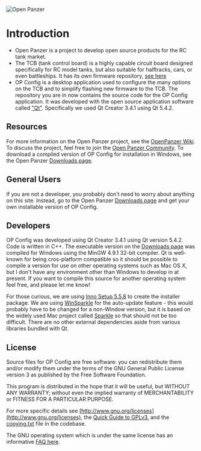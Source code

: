 ![Open Panzer](http://www.openpanzer.org/images/github/openpanzeropconfig.png)
# Introduction
  * Open Panzer is a project to develop open source products for the RC tank market. 
  * The TCB (tank control board) is a highly capable circuit board designed specifically for RC model tanks, but also suitable for halftracks, cars, or even battleships. It has its own firmware repository, [see here](https://github.com/OpenPanzerProject/TCB)
  * OP Config is a desktop application used to configure the many options on the TCB and to simplify flashing new firmware to the TCB. The repository you are in now contains the source code for the OP Config application. It was developed with the open source application software called ["Qt"](http://www.qt.io/developers/). Specifically we used Qt Creator 3.4.1 using Qt 5.4.2. 

## Resources
For more information on the Open Panzer project, see the [OpenPanzer Wiki](http://www.openpanzer.org/wiki).  
To discuss the project, feel free to join the [Open Panzer Community](http://www.openpanzer.org/forum/). 
To download a compiled version of OP Config for installation in Windows, see the Open Panzer [Downloads page](http://www.openpanzer.org/downloads). 

## General Users
If you are not a developer, you probably don't need to worry about anything on this site. Instead, go to the Open Panzer [Downloads page](http://www.openpanzer.org/downloads) and get your own installable version of OP Config. 

## Developers
OP Config was developed using Qt Creator 3.4.1 using Qt version 5.4.2. Code is written in C++. The executable version on the [Downloads page](http://www.openpanzer.org/downloads) was compiled for Windows using the MinGW 4.9.1 32-bit compiler. Qt is well-known for being cros-platform compatible so it should be possible to compile a version for use on other operating systems such as Mac OS X, but I don't have any environment other than Windows to develop in at present. If you want to compile this source for another operating system feel free, and please let me know! 

For those curious, we are using [Inno Setup 5.5.8](http://www.jrsoftware.org/isinfo.php) to create the installer package. We are using [WinSparkle](https://github.com/vslavik/winsparkle) for the auto-update feature - this would probably have to be changed for a non-Window version, but it is based on the widely used Mac project called [Sparkle](https://sparkle-project.org/) so that should not be too difficult. There are no other external dependencies aside from various libraries bundled with Qt. 

## License
Source files for OP Config are free software: you can redistribute them and/or modify them under the terms of the GNU General Public License version 3 as published by the Free Software Foundation.

This program is distributed in the hope that it will be useful, but WITHOUT ANY WARRANTY; without even the implied warranty of MERCHANTABILITY or FITNESS FOR A PARTICULAR PURPOSE. 

For more specific details see [http://www.gnu.org/licenses](http://www.gnu.org/licenses), the [Quick Guide to GPLv3.](http://www.gnu.org/licenses/quick-guide-gplv3.html) and the [copying.txt](https://github.com/OpenPanzerProject/OP-Config/blob/master/COPYING.txt) file in the codebase.

The GNU operating system which is under the same license has an informative [FAQ here](http://www.gnu.org/licenses/gpl-faq.html).
